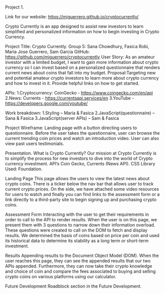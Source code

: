 Project 1. 

Link for our website: https://mjguerrero.github.io/cryptocurrently/

Crypto Currently is an app designed to assist new investors to learn simplified and personalized information on how to begin investing in Crypto Currency.

Project Title: Crypto Currently. 
Group 5: Sana Chowdhury, Fasica Robi, Maria Jose Guerrero, Sam Garcia
GitHub: https://github.com/mjguerrero/cryptocurrently
User Story: As an amateur investor with a limited budget, I want to gain more information about crypto currency so I can invest based on a personalized questionnaire that renders current news about coins that fall into my budget. Proposal:Targeting new and potential amateur crypto investors to learn more about crypto currency and how to invest in it. Provide helpful links on how to get started.

APIs:
1.Cryptocurrency: CoinGecko - https://www.coingecko.com/en/api
2.News: Currents - https://currentsapi.services/en 
3.YouTube - https://developers.google.com/youtube/ 

Work breakdown: 
1.Styling – Maria & Fasica 
2.JavaScript(questionnaire) – Sana & Fasica 
3.JavaScript(server APIs) – Sam & Fasica 

Project Wireframe: 
Landing page with a button directing users to questionnaire. Before the user takes the questionnaire, user can browse the current trending coin prices and watch an introduction video. User can also view past users testimonials.

Presentation.
What is Crypto Currently?
Our mission at Crypto Currently is to simplify the process for new investors to dive into the world of Crypto currency investment.
API’s Coin Gecko, Currents (News API).
CSS Library Used: Foundation.

Landing Page
This page allows the users to view the latest news about crypto coins. There is a ticker below the nav bar that allows user to track current crypto prices. On the side, we have attached some video resources for users to watch and finally you can find links to the assessment form or a link directly to a third-party site to begin signing up and purchasing crypto coins.

Assessment Form
Interacting with the user to get their requirements in order to call to the API to render results.
When the user is on this page, we present them with 3 questions to narrow down their information overload. These questions were created to call on the DOM to fetch and display results. We determined the basis of coins based on price per coin and used its historical data to determine its stability as a long term or short-term investment.

Results
Appending results to the Document Object Model (DOM).
When the user reaches this page, they can see the appended results that our two APIs appended. Furthermore, they can now take their crypto knowledge and choice of coin and compare the fees associated to buying and selling crypto coins on various platforms using our calculator.

Future Development
Roadblock section in the Future Development.
